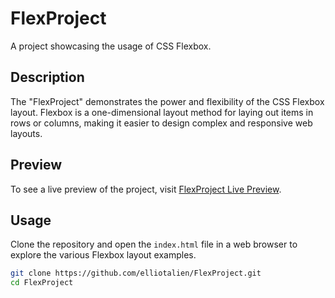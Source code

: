 # FlexProject

A project showcasing the usage of CSS Flexbox.

## Description

The "FlexProject" demonstrates the power and flexibility of the CSS Flexbox layout. Flexbox is a one-dimensional layout method for laying out items in rows or columns, making it easier to design complex and responsive web layouts.

## Preview

To see a live preview of the project, visit [FlexProject Live Preview](https://elliotalien.github.io/FlexProject/).

## Usage

Clone the repository and open the `index.html` file in a web browser to explore the various Flexbox layout examples.

```bash
git clone https://github.com/elliotalien/FlexProject.git
cd FlexProject
